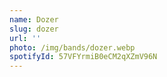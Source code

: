 ```yaml
---
name: Dozer
slug: dozer
url: ''
photo: /img/bands/dozer.webp
spotifyId: 57VFYrmiB0eCM2qXZmV96N
---
```

